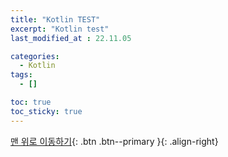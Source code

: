 ```yaml
---
title: "Kotlin TEST"
excerpt: "Kotlin test"
last_modified_at : 22.11.05

categories:
  - Kotlin
tags:
  - []

toc: true
toc_sticky: true
---
```



[맨 위로 이동하기](#){: .btn .btn--primary }{: .align-right}